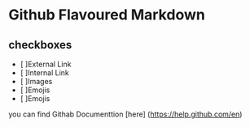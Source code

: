 # Github Flavoured Markdown

## checkboxes
- [ ]External Link
- [ ]Internal Link
- [ ]Images
- [ ]Emojis  
- [ ]Emojis


you can find Githab Documenttion [here] (https://help.github.com/en)
